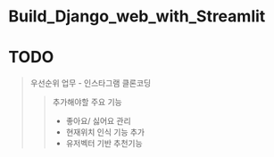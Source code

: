 # Build_Django_web_with_Streamlit

# TODO

> 우선순위 업무 - 인스타그램 클론코딩
> >  추가해야할 주요 기능
> >  - 좋아요/ 싫어요 관리
> >  - 현재위치 인식 기능 추가
> >  - 유저벡터 기반 추천기능
